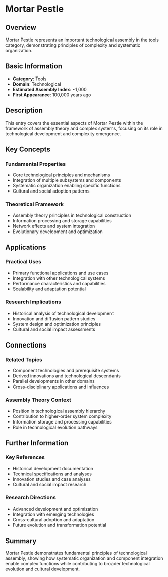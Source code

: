 # Mortar Pestle

## Overview

Mortar Pestle represents an important technological assembly in the tools category, demonstrating principles of complexity and systematic organization.

## Basic Information

- **Category**: Tools
- **Domain**: Technological
- **Estimated Assembly Index**: ~1,000
- **First Appearance**: 100,000 years ago

## Description

This entry covers the essential aspects of Mortar Pestle within the framework of assembly theory and complex systems, focusing on its role in technological development and complexity emergence.

## Key Concepts

### Fundamental Properties
- Core technological principles and mechanisms
- Integration of multiple subsystems and components
- Systematic organization enabling specific functions
- Cultural and social adoption patterns

### Theoretical Framework
- Assembly theory principles in technological construction
- Information processing and storage capabilities
- Network effects and system integration
- Evolutionary development and optimization

## Applications

### Practical Uses
- Primary functional applications and use cases
- Integration with other technological systems
- Performance characteristics and capabilities
- Scalability and adaptation potential

### Research Implications
- Historical analysis of technological development
- Innovation and diffusion pattern studies
- System design and optimization principles
- Cultural and social impact assessments

## Connections

### Related Topics
- Component technologies and prerequisite systems
- Derived innovations and technological descendants
- Parallel developments in other domains
- Cross-disciplinary applications and influences

### Assembly Theory Context
- Position in technological assembly hierarchy
- Contribution to higher-order system complexity
- Information storage and processing capabilities
- Role in technological evolution pathways

## Further Information

### Key References
- Historical development documentation
- Technical specifications and analyses
- Innovation studies and case analyses
- Cultural and social impact research

### Research Directions
- Advanced development and optimization
- Integration with emerging technologies
- Cross-cultural adoption and adaptation
- Future evolution and transformation potential

## Summary

Mortar Pestle demonstrates fundamental principles of technological assembly, showing how systematic organization and component integration enable complex functions while contributing to broader technological evolution and cultural development.
